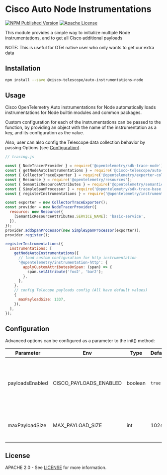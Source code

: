 # Cisco Auto Node Instrumentations
[![NPM Published Version][npm-image]][npm-url]
[![Apache License][license-image]][license-image]


This module provides a simple way to initialize multiple Node instrumentations,
and to get all Cisco additional payloads

NOTE: This is useful for OTel native user who only wants to get our extra data

## Installation

```bash
npm install --save @cisco-telescope/auto-instrumentations-node
```

## Usage

Cisco OpenTelemetry Auto instrumentations for Node automatically loads instrumentations for Node builtin modules and common packages.

Custom configuration for each of the instrumentations can be passed to the function, by providing an object with the name of the instrumentation as a key, and its configuration as the value.

Also, user can also config the Telescope data collection behavior by passing Options (see [Configuration](#configuration)).


```javascript
// tracing.js

const { NodeTracerProvider } = require('@opentelemetry/sdk-trace-node');
const { getNodeAutoInstrumentations } = require('@cisco-telescope/auto-instrumentations-node');
const { CollectorTraceExporter } = require('@opentelemetry/exporter-collector');
const { Resource } = require('@opentelemetry/resources');
const { SemanticResourceAttributes } = require('@opentelemetry/semantic-conventions');
const { SimpleSpanProcessor } = require('@opentelemetry/sdk-trace-base');
const { registerInstrumentations } = require('@opentelemetry/instrumentation');

const exporter = new CollectorTraceExporter();
const provider = new NodeTracerProvider({
  resource: new Resource({
    [SemanticResourceAttributes.SERVICE_NAME]: 'basic-service',
  }),
});
provider.addSpanProcessor(new SimpleSpanProcessor(exporter));
provider.register();

registerInstrumentations({
  instrumentations: [
    getNodeAutoInstrumentations({
      // load custom configuration for http instrumentation
      '@opentelemetry/instrumentation-http': {
        applyCustomAttributesOnSpan: (span) => {
          span.setAttribute('foo2', 'bar2');
        },
      },
    },
    // config Telecope payloads config (All have default values)
    {
      maxPayloadSize: 1337,
    }),
  ],
});

```

## Configuration

Advanced options can be configured as a parameter to the init() method:

| Parameter       | Env                    | Type    | Default       | Description                                                                                                                                                                                                                      |
| --------------- | ---------------------- | ------- | ------------- | -------------------------------------------------------------------------------------------------------------------------------------------------------------------------------------------------------------------------------- |
| payloadsEnabled | CISCO_PAYLOADS_ENABLED | boolean | `true`        | Whether the span should include paylaods or not according to [this list](https://github.com/epsagon/cisco-otel-distribution-specifications/blob/7594c0d2f6504e59e1b8c238426eba5171155b90/packages/js/src/payload_attributes.ts). |
| maxPayloadSize  | MAX_PAYLOAD_SIZE       | int |  1024        | Max payload size to collect per attribute |


## License

APACHE 2.0 - See [LICENSE][license-url] for more information.

[npm-url]: https://www.npmjs.com/package/@cisco-telescope/auto-instrumentations-node
[npm-image]: https://img.shields.io/npm/v/@cisco-telescope/auto-instrumentations-node/latest?label=%40cisco-telescope%2Fauto-instrumentations-node&style=for-the-badge
[license-url]: https://github.com/https://github.com/cisco-open/otel-js/blob/main/LICENSE
[license-image]: https://img.shields.io/badge/license-Apache_2.0-green.svg?style=for-the-badge
